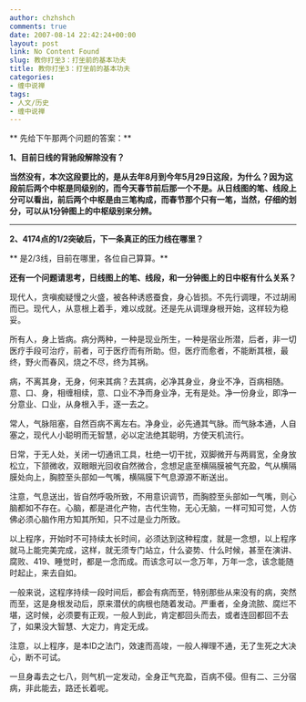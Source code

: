 ```yaml
---
author: chzhshch
comments: true
date: 2007-08-14 22:42:24+00:00
layout: post
link: No Content Found
slug: 教你打坐3：打坐前的基本功夫
title: 教你打坐3：打坐前的基本功夫
categories:
- 缠中说禅
tags:
- 人文/历史
- 缠中说禅
---
```


			

** 先给下午那两个问题的答案：**

**1、目前日线的背驰段解除没有？**

**当然没有，本次这段要比的，是从去年8月到今年5月29日这段，为什么？因为这段前后两个中枢是同级别的，而今天春节前后那一个不是。从日线图的笔、线段上分可以看出，前后两个中枢是由三笔构成，而春节那个只有一笔，当然，仔细的划分，可以从1分钟图上的中枢级别来分辨。**

** **

**2、4174点的1/2突破后，下一条真正的压力线在哪里？**

** 是2/3线，目前在哪里，各位自己算算。**

**还有一个问题请思考，日线图上的笔、线段，和一分钟图上的日中枢有什么关系？**

现代人，贪嗔痴疑慢之火盛，被各种诱惑蚕食，身心皆损。不先行调理，不过胡闹而已。现代人，从意根上着手，难以成就。还是先从调理身根开始，这样较为稳妥。

所有人，身上皆病。病分两种，一种是现业所生，一种是宿业所潜，后者，非一切医疗手段可治疗，前者，可于医疗而有所助。但，医疗而愈者，不能断其根，最终，野火而春风，烧之不尽，终为其祸。

病，不离其身，无身，何来其病？去其病，必净其身业，身业不净，百病相随。意、口、身，相缠相续，意、口业不净而身业净，无有是处。净一份身业，即净一分意业、口业，从身根入手，逐一去之。

常人，气脉阻塞，自然百病不离左右。净身业，必先通其气脉。而气脉本通，人自塞之，现代人小聪明而无智慧，必以定法绝其聪明，方使天机流行。

日常，于无人处，关闭一切通讯工具，杜绝一切干扰，双脚微开与两肩宽，全身放松立，下颔微收，双眼眼光回收自然微合，念想足底至横隔膜被气充盈，气从横隔膜处向上，胸腔至头部如一气嘴，横隔膜下气息源源不断送出。

注意，气息送出，皆自然呼吸所致，不用意识调节，而胸腔至头部如一气嘴，则心脑都如不存在。心脑，都是进化产物，古代生物，无心无脑，一样可知可觉，人仿佛必须心脑作用方知其所知，只不过是业力所致。

以上程序，开始时不可持续太长时间，必须达到这种程度，就是一念想，以上程序就马上能完美完成，这样，就无须专门站立，什么姿势、什么时候，甚至在演讲、腐败、419、睡觉时，都是一念而成。而该念可以一念万年，万年一念，该念能随时起止，来去自如。

一般来说，这程序持续一段时间后，都会有病而至，特别那些从来没有的病，突然而至，这是身根发动后，原来潜伏的病根也随着发动。严重者，全身流脓、腐烂不堪，这时候，必须要有正观，一般人到此，肯定都回头而去，或者连回都回不去了，如果没大智慧、大定力，肯定无成。

注意，以上程序，是本ID之法门，效速而高竣，一般人禅理不通，无了生死之大决心，断不可试。

一旦身毒去之七八，则气机一定发动，全身正气充盈，百病不侵。但有二、三分宿病，非此能去，路还长着呢。
